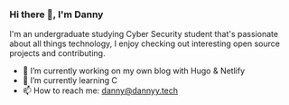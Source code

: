 ### Hi there 👋, I'm Danny

<!--
**dannyycc/dannyycc** is a ✨ _special_ ✨ repository because its `README.md` (this file) appears on your GitHub profile.

Here are some ideas to get you started:

- 🔭 I’m currently working on ...
- 🌱 I’m currently learning ...
- 👯 I’m looking to collaborate on ...
- 🤔 I’m looking for help with ...
- 💬 Ask me about ...
- 📫 How to reach me: ...
- 😄 Pronouns: ...
- ⚡ Fun fact: ...
-->

I'm an undergraduate studying Cyber Security student that's passionate about all things technology, I enjoy checking out interesting open source projects and contributing.

- 🔭 I’m currently working on my own blog with Hugo & Netlify
- 🌱 I’m currently learning C
- 📫 How to reach me: danny@dannyy.tech
